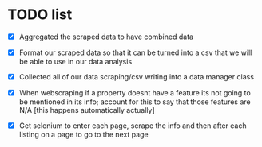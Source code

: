 # TODO list

-[x] Aggregated the scraped data to have combined data

-[x] Format our scraped data so that it can be turned into a csv that we will be able to use in our data analysis

-[x] Collected all of our data scraping/csv writing into a data manager class

-[x] When webscraping if a property doesnt have a feature its not going to be mentioned in its info; account for this to say that those features are N/A [this happens automatically actually]

-[x] Get selenium to enter each page, scrape the info and then after each listing on a page to go to the next page
